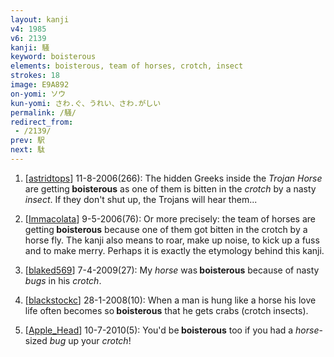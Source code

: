 ```yaml
---
layout: kanji
v4: 1985
v6: 2139
kanji: 騒
keyword: boisterous
elements: boisterous, team of horses, crotch, insect
strokes: 18
image: E9A892
on-yomi: ソウ
kun-yomi: さわ.ぐ、うれい、さわ.がしい
permalink: /騒/
redirect_from:
 - /2139/
prev: 駅
next: 駄
---
```


1) [<a href="http://kanji.koohii.com/profile/astridtops">astridtops</a>] 11-8-2006(266): The hidden Greeks inside the <em>Trojan Horse</em> are getting<strong> boisterous</strong> as one of them is bitten in the <em>crotch</em> by a nasty <em>insect</em>. If they don&#039;t shut up, the Trojans will hear them...

2) [<a href="http://kanji.koohii.com/profile/Immacolata">Immacolata</a>] 9-5-2006(76): Or more precisely: the team of horses are getting<strong> boisterous</strong> because one of them got bitten in the crotch by a horse fly. The kanji also means to roar, make up noise, to kick up a fuss and to make merry. Perhaps it is exactly the etymology behind this kanji.

3) [<a href="http://kanji.koohii.com/profile/blaked569">blaked569</a>] 7-4-2009(27): My <em>horse</em> was<strong> boisterous</strong> because of nasty <em>bugs</em> in his <em>crotch</em>.

4) [<a href="http://kanji.koohii.com/profile/blackstockc">blackstockc</a>] 28-1-2008(10): When a man is hung like a horse his love life often becomes so<strong> boisterous</strong> that he gets crabs (crotch insects).

5) [<a href="http://kanji.koohii.com/profile/Apple_Head">Apple_Head</a>] 10-7-2010(5): You&#039;d be<strong> boisterous</strong> too if you had a <em>horse</em>-sized <em>bug</em> up your <em>crotch</em>!

